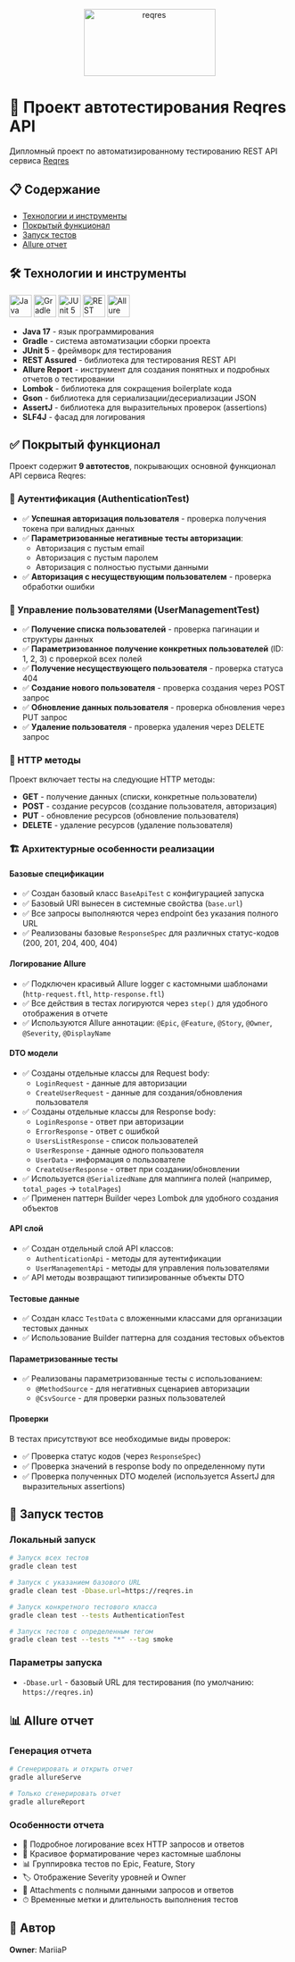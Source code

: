 <p align="center"> 
  <img src="https://reqres.in/img/logo.png" title="reqres" alt="reqres" width="236" height="120"/>
</p>

# 🚀 Проект автотестирования Reqres API

Дипломный проект по автоматизированному тестированию REST API сервиса [Reqres](https://reqres.in/)

## 📋 Содержание
- [Технологии и инструменты](#технологии-и-инструменты)
- [Покрытый функционал](#покрытый-функционал)
- [Запуск тестов](#запуск-тестов)
- [Allure отчет](#allure-отчет)

## 🛠 Технологии и инструменты

<p align="left">
<img src="https://cdn.jsdelivr.net/gh/devicons/devicon/icons/java/java-original.svg" title="Java" alt="Java" width="40" height="40"/>
<img src="https://cdn.jsdelivr.net/gh/devicons/devicon/icons/gradle/gradle-original.svg" title="Gradle" alt="Gradle" width="40" height="40"/>
<img src="https://cdn.jsdelivr.net/gh/devicons/devicon@latest/icons/junit/junit-original-wordmark.svg" title="JUnit 5" alt="JUnit 5" width="40" height="40"/>      
<img src="https://avatars.githubusercontent.com/u/19369327?s=200&v=4" title="REST Assured" alt="REST Assured" width="40" height="40"/>
<img src="https://avatars.githubusercontent.com/u/5879054?s=200&v=4" title="Allure Report" alt="Allure Report" width="40" height="40"/>
</p>

- **Java 17** - язык программирования
- **Gradle** - система автоматизации сборки проекта
- **JUnit 5** - фреймворк для тестирования
- **REST Assured** - библиотека для тестирования REST API
- **Allure Report** - инструмент для создания понятных и подробных отчетов о тестировании
- **Lombok** - библиотека для сокращения boilerplate кода
- **Gson** - библиотека для сериализации/десериализации JSON
- **AssertJ** - библиотека для выразительных проверок (assertions)
- **SLF4J** - фасад для логирования

## ✅ Покрытый функционал

Проект содержит **9 автотестов**, покрывающих основной функционал API сервиса Reqres:

### 🔐 Аутентификация (AuthenticationTest)
- ✅ **Успешная авторизация пользователя** - проверка получения токена при валидных данных
- ✅ **Параметризованные негативные тесты авторизации**:
  - Авторизация с пустым email
  - Авторизация с пустым паролем
  - Авторизация с полностью пустыми данными
- ✅ **Авторизация с несуществующим пользователем** - проверка обработки ошибки

### 👥 Управление пользователями (UserManagementTest)
- ✅ **Получение списка пользователей** - проверка пагинации и структуры данных
- ✅ **Параметризованное получение конкретных пользователей** (ID: 1, 2, 3) с проверкой всех полей
- ✅ **Получение несуществующего пользователя** - проверка статуса 404
- ✅ **Создание нового пользователя** - проверка создания через POST запрос
- ✅ **Обновление данных пользователя** - проверка обновления через PUT запрос
- ✅ **Удаление пользователя** - проверка удаления через DELETE запрос

### 🎯 HTTP методы
Проект включает тесты на следующие HTTP методы:
- **GET** - получение данных (списки, конкретные пользователи)
- **POST** - создание ресурсов (создание пользователя, авторизация)
- **PUT** - обновление ресурсов (обновление пользователя)
- **DELETE** - удаление ресурсов (удаление пользователя)

### 🏗 Архитектурные особенности реализации

#### Базовые спецификации
- ✅ Создан базовый класс `BaseApiTest` с конфигурацией запуска
- ✅ Базовый URI вынесен в системные свойства (`base.url`)
- ✅ Все запросы выполняются через endpoint без указания полного URL
- ✅ Реализованы базовые `ResponseSpec` для различных статус-кодов (200, 201, 204, 400, 404)

#### Логирование Allure
- ✅ Подключен красивый Allure logger с кастомными шаблонами (`http-request.ftl`, `http-response.ftl`)
- ✅ Все действия в тестах логируются через `step()` для удобного отображения в отчете
- ✅ Используются Allure аннотации: `@Epic`, `@Feature`, `@Story`, `@Owner`, `@Severity`, `@DisplayName`

#### DTO модели
- ✅ Созданы отдельные классы для Request body:
  - `LoginRequest` - данные для авторизации
  - `CreateUserRequest` - данные для создания/обновления пользователя
- ✅ Созданы отдельные классы для Response body:
  - `LoginResponse` - ответ при авторизации
  - `ErrorResponse` - ответ с ошибкой
  - `UsersListResponse` - список пользователей
  - `UserResponse` - данные одного пользователя
  - `UserData` - информация о пользователе
  - `CreateUserResponse` - ответ при создании/обновлении
- ✅ Используется `@SerializedName` для маппинга полей (например, `total_pages` → `totalPages`)
- ✅ Применен паттерн Builder через Lombok для удобного создания объектов

#### API слой
- ✅ Создан отдельный слой API классов:
  - `AuthenticationApi` - методы для аутентификации
  - `UserManagementApi` - методы для управления пользователями
- ✅ API методы возвращают типизированные объекты DTO

#### Тестовые данные
- ✅ Создан класс `TestData` с вложенными классами для организации тестовых данных
- ✅ Использование Builder паттерна для создания тестовых объектов

#### Параметризованные тесты
- ✅ Реализованы параметризованные тесты с использованием:
  - `@MethodSource` - для негативных сценариев авторизации
  - `@CsvSource` - для проверки разных пользователей

#### Проверки
В тестах присутствуют все необходимые виды проверок:
- ✅ Проверка статус кодов (через `ResponseSpec`)
- ✅ Проверка значений в response body по определенному пути
- ✅ Проверка полученных DTO моделей (используется AssertJ для выразительных assertions)


## 🚀 Запуск тестов

### Локальный запуск

```bash
# Запуск всех тестов
gradle clean test

# Запуск с указанием базового URL
gradle clean test -Dbase.url=https://reqres.in

# Запуск конкретного тестового класса
gradle clean test --tests AuthenticationTest

# Запуск тестов с определенным тегом
gradle clean test --tests "*" --tag smoke
```

### Параметры запуска

- `-Dbase.url` - базовый URL для тестирования (по умолчанию: `https://reqres.in`)

## 📊 Allure отчет

### Генерация отчета

```bash
# Сгенерировать и открыть отчет
gradle allureServe

# Только сгенерировать отчет
gradle allureReport
```

### Особенности отчета

- 📝 Подробное логирование всех HTTP запросов и ответов
- 🎨 Красивое форматирование через кастомные шаблоны
- 📊 Группировка тестов по Epic, Feature, Story
- 🏷 Отображение Severity уровней и Owner
- 📎 Attachments с полными данными запросов и ответов
- ⏱ Временные метки и длительность выполнения тестов

## 👤 Автор

**Owner**: MariiaP

